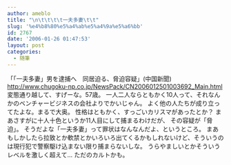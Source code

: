 ```yaml
---
author: ameblo
title: "\n\t\t\t\t一夫多妻\t\t"
slug: '%e4%b8%80%e5%a4%ab%e5%a4%9a%e5%a6%bb'
id: 2767
date: '2006-01-26 01:47:53'
layout: post
categories:
  - 随筆
---
```


「「一夫多妻」男を逮捕へ　同居迫る、脅迫容疑」(中国新聞) http://www.chugoku-np.co.jp/NewsPack/CN2006012501003692_Main.html 変態通り越して、すげーな。57歳。 一人二人ならともかく10人って、それなんかのベンチャービジネスの会社よりでかいじゃん。 よく他の人たちが成り立ってたよな。まるで大奥。 性格はともかく、すっごいカリスマがあったとか？ まあさすがに十人十色というか11人目にして捕まるわけだが、 その容疑が「脅迫」。 そうだよな「一夫多妻」って罪状はなんなんだよ、というところ。 まあもしかしたら拉致とか軟禁とかいろいろ出てくるかもしれないけど、そういうのは現行犯で警察駆け込まない限り捕まらないしな。 うらやましいとかそういうレベルを激しく超えて… ただのカルトかも。